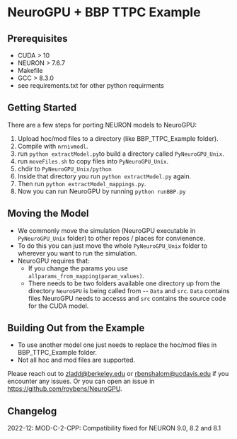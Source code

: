 # NeuroGPU + BBP TTPC Example 

## Prerequisites
  - CUDA > 10
  - NEURON > 7.6.7
  - Makefile
  - GCC > 8.3.0
  - see requirements.txt for other python requirments
## Getting Started
There are a few steps for porting NEURON models to NeuroGPU:
1. Upload hoc/mod files to a directory (like BBP_TTPC_Example folder).
2. Compile with `nrnivmodl`.
3.  run `python extractModel.py`to build a directory called `PyNeuroGPU_Unix`.
4. run `moveFiles.sh` to copy files into `PyNeuroGPU_Unix`.
5. chdir to `PyNeuroGPU_Unix/python`
6. Inside that directory you run `python extractModel.py` again.
7. Then run `python extractModel_mappings.py`.
8. Now you can run NeuroGPU by running `python runBBP.py`

## Moving the Model
 - We commonly move the simulation (NeuroGPU executable in `PyNeuroGPU_Unix` folder) to other repos / places for convienence.
 - To do this you can just move the 	whole `PyNeuroGPU_Unix` folder to wherever you want to run the simulation.
 - NeuroGPU requires that:
	 - If you change the params you use `allparams_from_mapping(param_values)`.
	 - There needs to be two folders available one directory up from the directory `NeuroGPU` is being called from -- `Data` and `src`. `Data` contains files NeuroGPU needs to accesss and `src` contains the source code for the CUDA model.

## Building Out from the Example
 - To use another model one just needs to replace the hoc/mod files in BBP_TTPC_Example folder.
 - Not all hoc and mod files are supported.


Please reach out to zladd@berkeley.edu or rbenshalom@ucdavis.edu if you encounter any issues. Or you can open an issue in https://github.com/roybens/NeuroGPU.

## Changelog
2022-12: MOD-C-2-CPP: Compatibility fixed for NEURON 9.0, 8.2 and 8.1
